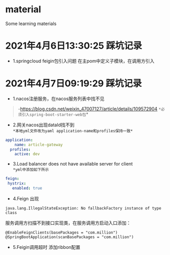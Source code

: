 # material
Some learning materials

# 2021年4月6日13:30:25 踩坑记录
 - 1.springcloud feigin包引入问题
在主pom中定义子模块，在调用方引入

# 2021年4月7日09:19:29 踩坑记录
 - 1.nacos注册服务，在nacos服务列表中找不见
>  -https://blog.csdn.net/weixin_47007127/article/details/109572904 
```*必须引入spring-boot-starter-web包```*
 - 2.网关nacos出现dataId找不到<br/>
```*本地yml文件改为yaml application-name和profiles保持一致*```
```yaml
application:
    name: article-gateway
  profiles:
    active: dev
```
 - 3.Load balancer does not have available server for client<br>
 ```*yml中添加如下所示```
 ```yaml
feign:
  hystrix:
    enabled: true
```
 - 4.Feign 出现
```shell script
java.lang.IllegalStateException: No fallbackFactory instance of type class
```
服务调用方扫描不到接口实现类，在服务调用方启动入口添加：
```shell script
@EnableFeignClients(basePackages = "com.million")
@SpringBootApplication(scanBasePackages = "com.million")
```
 - 5.Feigin调用超时
 添加ribbon配置

